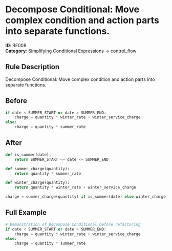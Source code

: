 # Decompose Conditional: Move complex condition and action parts into separate functions.

**ID**: RF008  
**Category**: Simplifying Conditional Expressions → control_flow

## Rule Description
Decompose Conditional: Move complex condition and action parts into separate functions.

## Before
```python
if date < SUMMER_START or date > SUMMER_END:
    charge = quantity * winter_rate + winter_service_charge
else:
    charge = quantity * summer_rate
```

## After  
```python
def is_summer(date):
    return SUMMER_START <= date <= SUMMER_END

def summer_charge(quantity):
    return quantity * summer_rate

def winter_charge(quantity):
    return quantity * winter_rate + winter_service_charge

charge = summer_charge(quantity) if is_summer(date) else winter_charge(quantity)
```

## Full Example
```python
# Demonstration of Decompose Conditional before refactoring
if date < SUMMER_START or date > SUMMER_END:
    charge = quantity * winter_rate + winter_service_charge
else:
    charge = quantity * summer_rate
```
